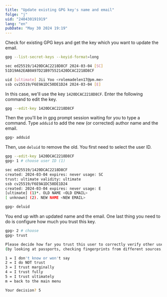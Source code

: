 ```yaml
---
title: "Update existing GPG key's name and email"
folge: "j"
uid: "240430191919"
lang: "en"
pubDate: "May 30 2024 19:19"
---
```


Check for existing GPG keys and get the key which you want to update the email.
```sh
gpg --list-secret-keys --keyid-format=long

sec ed25519/1420DCAC2218D8CF 2024-03-04 [SC]
51D19A62EAB0A97D21B975521420DCAC2218D8CF

uid [ultimate] Jii Yoo <rolemadelen17@pm.me>
ssb cv25519/F6E9A1DC50DE1D24 2024-03-04 [E]
```

In this case, we'll use the key `1420DCAC2218D8CF`. Enter the following command to edit the key.
```sh
gpg --edit-key 1420DCAC2218D8CF
```

Then the you'll be in gpg prompt session waiting for you to type a command. Type `adduid` to add the new (or corrected) author name and the email.
```sh
gpg> adduid
```

Then, use `deluid` to remove the old. You first need to select the user ID.
```sh
gpg --edit-key 1420DCAC2218D8CF
gpg> 1 # choose user ID (1)

sec ed25519/1420DCAC2218D8CF
created: 2024-03-04 expires: never usage: SC
trust: ultimate validity: ultimate
ssb cv25519/F6E9A1DC50DE1D24
created: 2024-03-04 expires: never usage: E
[ultimate] (1)*. OLD NAME <OLD EMAIL>
[ unknown] (2). NEW NAME <NEW EMAIL>

gpg> deluid
```

You end up with an updated name and the email. One last thing you need to do is configure how much you trust this key.
```sh
gpg> 2 # choose 
gpg> trust

Please decide how far you trust this user to correctly verify other users\' keys
(by looking at passports, checking fingerprints from different sources, etc.)

1 = I don't know or won't say
2 = I do NOT trust
3 = I trust marginally
4 = I trust fully
5 = I trust ultimately
m = back to the main menu

Your decision? 5
```